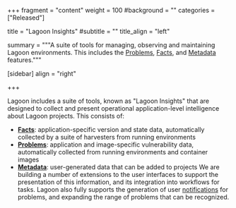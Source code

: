 +++
fragment = "content"
weight = 100
#background = ""
categories = ["Released"]

title = "Lagoon Insights"
#subtitle = ""
title_align = "left"

summary = """A suite of tools for managing, observing and maintaining Lagoon environments. This includes the [Problems](./problems), [Facts](./facts), and [Metadata](./metadata) features."""

[sidebar]
  align = "right"

+++

Lagoon includes a suite of tools, known as "Lagoon Insights" that are designed to collect and present operational application-level intelligence about Lagoon projects. This consists of:
* **[Facts](./facts)**: application-specific version and state data, automatically collected by a suite of harvesters from running environments
* **[Problems](./problems)**: application and image-specific vulnerability data, automatically collected from running environments and container images
* **[Metadata](./metadata)**: user-generated data that can be added to projects
We are building a number of extensions to the user interfaces to support the presentation of this information, and its integration into workflows for tasks.
Lagoon also fully supports the generation of user [notifications](./notifications) for problems, and expanding the range of problems that can be recognized.
